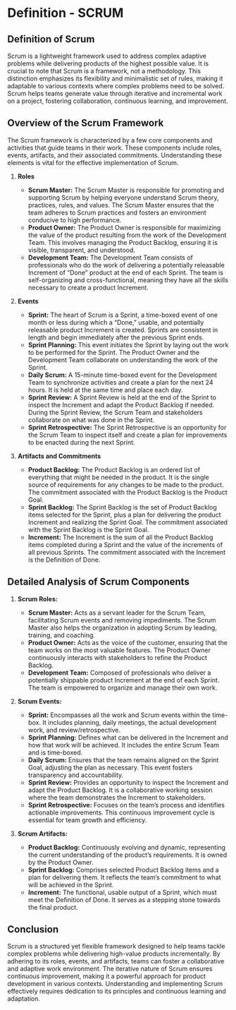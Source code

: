 # Definition - SCRUM

## Definition of Scrum

Scrum is a lightweight framework used to address complex adaptive problems while delivering products of the highest possible value. It is crucial to note that Scrum is a framework, not a methodology. This distinction emphasizes its flexibility and minimalistic set of rules, making it adaptable to various contexts where complex problems need to be solved. Scrum helps teams generate value through iterative and incremental work on a project, fostering collaboration, continuous learning, and improvement.

## Overview of the Scrum Framework

The Scrum framework is characterized by a few core components and activities that guide teams in their work. These components include roles, events, artifacts, and their associated commitments. Understanding these elements is vital for the effective implementation of Scrum.

1. **Roles**
    - **Scrum Master:** The Scrum Master is responsible for promoting and supporting Scrum by helping everyone understand Scrum theory, practices, rules, and values. The Scrum Master ensures that the team adheres to Scrum practices and fosters an environment conducive to high performance.
    - **Product Owner:** The Product Owner is responsible for maximizing the value of the product resulting from the work of the Development Team. This involves managing the Product Backlog, ensuring it is visible, transparent, and understood.
    - **Development Team:** The Development Team consists of professionals who do the work of delivering a potentially releasable Increment of “Done” product at the end of each Sprint. The team is self-organizing and cross-functional, meaning they have all the skills necessary to create a product Increment.

2. **Events**
    - **Sprint:** The heart of Scrum is a Sprint, a time-boxed event of one month or less during which a “Done,” usable, and potentially releasable product Increment is created. Sprints are consistent in length and begin immediately after the previous Sprint ends.
    - **Sprint Planning:** This event initiates the Sprint by laying out the work to be performed for the Sprint. The Product Owner and the Development Team collaborate on understanding the work of the Sprint.
    - **Daily Scrum:** A 15-minute time-boxed event for the Development Team to synchronize activities and create a plan for the next 24 hours. It is held at the same time and place each day.
    - **Sprint Review:** A Sprint Review is held at the end of the Sprint to inspect the Increment and adapt the Product Backlog if needed. During the Sprint Review, the Scrum Team and stakeholders collaborate on what was done in the Sprint.
    - **Sprint Retrospective:** The Sprint Retrospective is an opportunity for the Scrum Team to inspect itself and create a plan for improvements to be enacted during the next Sprint.

3. **Artifacts and Commitments**
    - **Product Backlog:** The Product Backlog is an ordered list of everything that might be needed in the product. It is the single source of requirements for any changes to be made to the product. The commitment associated with the Product Backlog is the Product Goal.
    - **Sprint Backlog:** The Sprint Backlog is the set of Product Backlog items selected for the Sprint, plus a plan for delivering the product Increment and realizing the Sprint Goal. The commitment associated with the Sprint Backlog is the Sprint Goal.
    - **Increment:** The Increment is the sum of all the Product Backlog items completed during a Sprint and the value of the increments of all previous Sprints. The commitment associated with the Increment is the Definition of Done.

## Detailed Analysis of Scrum Components

1. **Scrum Roles:**
    - **Scrum Master:** Acts as a servant leader for the Scrum Team, facilitating Scrum events and removing impediments. The Scrum Master also helps the organization in adopting Scrum by leading, training, and coaching.
    - **Product Owner:** Acts as the voice of the customer, ensuring that the team works on the most valuable features. The Product Owner continuously interacts with stakeholders to refine the Product Backlog.
    - **Development Team:** Composed of professionals who deliver a potentially shippable product Increment at the end of each Sprint. The team is empowered to organize and manage their own work.

2. **Scrum Events:**
    - **Sprint:** Encompasses all the work and Scrum events within the time-box. It includes planning, daily meetings, the actual development work, and review/retrospective.
    - **Sprint Planning:** Defines what can be delivered in the Increment and how that work will be achieved. It includes the entire Scrum Team and is time-boxed.
    - **Daily Scrum:** Ensures that the team remains aligned on the Sprint Goal, adjusting the plan as necessary. This event fosters transparency and accountability.
    - **Sprint Review:** Provides an opportunity to inspect the Increment and adapt the Product Backlog. It is a collaborative working session where the team demonstrates the Increment to stakeholders.
    - **Sprint Retrospective:** Focuses on the team’s process and identifies actionable improvements. This continuous improvement cycle is essential for team growth and efficiency.

3. **Scrum Artifacts:**
    - **Product Backlog:** Continuously evolving and dynamic, representing the current understanding of the product’s requirements. It is owned by the Product Owner.
    - **Sprint Backlog:** Comprises selected Product Backlog items and a plan for delivering them. It reflects the team’s commitment to what will be achieved in the Sprint.
    - **Increment:** The functional, usable output of a Sprint, which must meet the Definition of Done. It serves as a stepping stone towards the final product.

## Conclusion

Scrum is a structured yet flexible framework designed to help teams tackle complex problems while delivering high-value products incrementally. By adhering to its roles, events, and artifacts, teams can foster a collaborative and adaptive work environment. The iterative nature of Scrum ensures continuous improvement, making it a powerful approach for product development in various contexts. Understanding and implementing Scrum effectively requires dedication to its principles and continuous learning and adaptation.